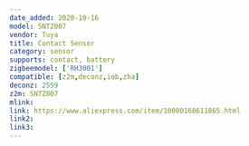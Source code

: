 ```yaml
---
date_added: 2020-10-16
model: SNTZ007
vendor: Tuya
title: Contact Sensor
category: sensor
supports: contact, battery
zigbeemodel: ['RH3001']
compatible: [z2m,deconz,iob,zha]
deconz: 2559
z2m: SNTZ007
mlink: 
link: https://www.aliexpress.com/item/10000168611865.html
link2: 
link3: 
---
```



